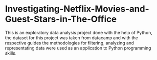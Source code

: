 # Investigating-Netflix-Movies-and-Guest-Stars-in-The-Office

This is an exploratory data analysis project done with the help of Python, the dataset for this project was taken from datacamp and with the respective guides the methodologies for filtering, analyzing and representating data were used as an application to Python programming skills.
